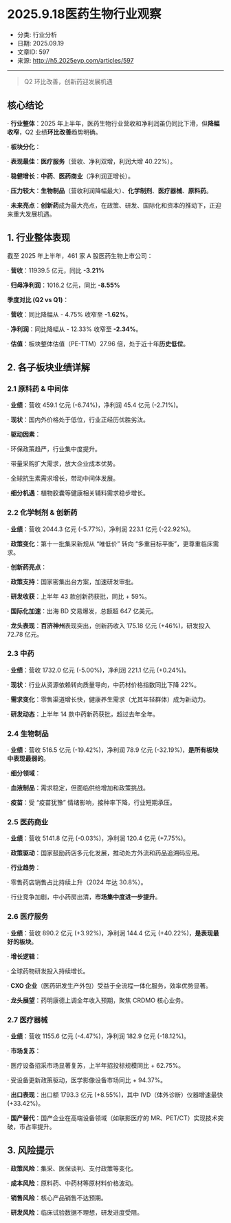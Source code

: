 # 2025.9.18医药生物行业观察

- 分类: 行业分析
- 日期: 2025.09.19
- 文章ID: 597
- 来源: http://h5.2025eyp.com/articles/597

---

> Q2 环比改善，创新药迎发展机遇

## **核心结论**

· **行业整体**：2025 年上半年，医药生物行业营收和净利润虽仍同比下滑，但**降幅收窄**，Q2 业绩**环比改善**趋势明确。

· **板块分化**：

· **表现最佳**：**医疗服务**（营收、净利双增，利润大增 40.22%）。

· **稳健增长**：**中药**、**医药商业**（净利润正增长）。

· **压力较大**：**生物制品**（营收利润降幅最大）、**化学制剂**、**医疗器械**、**原料药**。

· **未来亮点**：**创新药**成为最大亮点，在政策、研发、国际化和资本的推动下，正迎来重大发展机遇。

## **1. 行业整体表现**

截至 2025 年上半年，461 家 A 股医药生物上市公司：

· **营收**：11939.5 亿元，同比 **-3.21%**

· **归母净利润**：1016.2 亿元，同比 **-8.55%**

**季度对比 (Q2 vs Q1)**：

· **营收**：同比降幅从 - 4.75% 收窄至 **-1.62%**。

· **净利润**：同比降幅从 - 12.33% 收窄至 **-2.34%**。

· **估值**：板块整体估值（PE-TTM）27.96 倍，处于近十年**历史低位**。

## **2. 各子板块业绩详解**

### **2.1 原料药 & 中间体**

· **业绩**：营收 459.1 亿元 (-6.74%)，净利润 45.4 亿元 (-2.71%)。

· **现状**：国内外价格处于低位，行业正经历优胜劣汰。

· **驱动因素**：

· 环保政策趋严，行业集中度提升。

· 带量采购扩大需求，放大企业成本优势。

· 全球抗生素需求增长，带动中间体发展。

· **细分机遇**：植物胶囊等健康相关辅料需求稳步增长。

### **2.2 化学制剂 & 创新药**

· **业绩**：营收 2044.3 亿元 (-5.77%)，净利润 223.1 亿元 (-22.92%)。

· **政策变化**：第十一批集采新规从 “唯低价” 转向 “多重目标平衡”，更尊重临床需求。

· **创新药亮点**：

· **政策支持**：国家密集出台方案，加速研发审批。

· **研发收获**：上半年 43 款创新药获批，同比 + 59%。

· **国际化加速**：出海 BD 交易爆发，总额超 647 亿美元。

· **龙头表现**：**百济神州**表现突出，创新药收入 175.18 亿元 (+46%)，研发投入 72.78 亿元。

### **2.3 中药**

· **业绩**：营收 1732.0 亿元 (-5.00%)，净利润 221.1 亿元 (+0.24%)。

· **现状**：行业从资源依赖转向质量导向，中药材价格指数同比下降 22%。

· **需求变化**：零售渠道增长快，健康养生需求（尤其年轻群体）成为新动力。

· **研发动态**：上半年 14 款中药新药获批，超过去年全年。

### **2.4 生物制品**

· **业绩**：营收 516.5 亿元 (-19.42%)，净利润 78.9 亿元 (-32.19%)，**是所有板块中表现最弱的**。

· **细分领域**：

· **血液制品**：需求稳定，但面临供给增加和政策挑战。

· **疫苗**：受 “疫苗犹豫” 情绪影响，接种率下降，行业短期承压。

### **2.5 医药商业**

· **业绩**：营收 5141.8 亿元 (-0.03%)，净利润 120.4 亿元 (+7.75%)。

· **政策驱动**：国家鼓励药店多元化发展，推动处方外流和药品追溯码应用。

· **行业趋势**：

· 零售药店销售占比持续上升（2024 年达 30.8%）。

· 行业竞争加剧，中小药房出清，**市场集中度进一步提升**。

### **2.6 医疗服务**

· **业绩**：营收 890.2 亿元 (+3.92%)，净利润 144.4 亿元 (+40.22%)，**是表现最好的板块**。

· **增长逻辑**：

· 全球药物研发投入持续增长。

· **CXO 企业**（医药研发生产外包）受益于全流程一体化服务，效率优势显著。

· **龙头展望**：药明康德上调全年收入预期，聚焦 CRDMO 核心业务。

### **2.7 医疗器械**

· **业绩**：营收 1155.6 亿元 (-4.47%)，净利润 182.9 亿元 (-18.12%)。

· **市场复苏**：

· 医疗设备招采市场显著复苏，上半年招投标规模同比 + 62.75%。

· 受设备更新政策驱动，医学影像设备市场同比 + 94.37%。

· **出口表现**：出口额 1793.3 亿元 (+8.55%)，其中 IVD（体外诊断）仪器增速最快 (+33.42%)。

· **国产替代**：国产企业在高端设备领域（如联影医疗的 MR、PET/CT）实现技术突破，市占率提升。

## **3. 风险提示**

· **政策风险**：集采、医保谈判、支付政策等变化。

· **成本风险**：原料药、中药材等原材料价格波动。

· **销售风险**：核心产品销售不达预期。

· **研发风险**：临床试验数据不理想，研发进度受阻。
